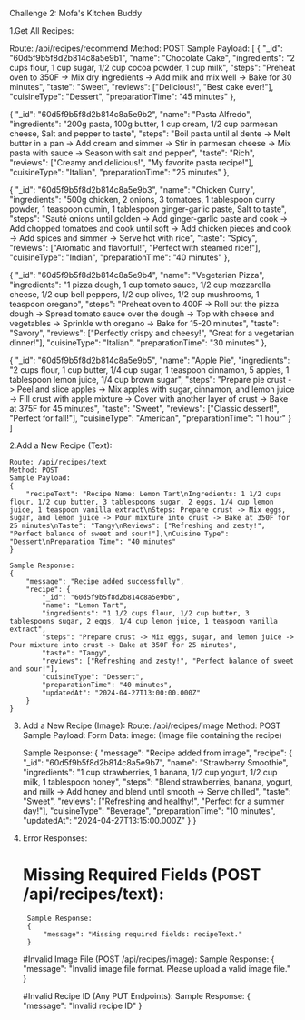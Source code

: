 Challenge 2: Mofa's Kitchen Buddy

1.Get All Recipes: 

Route: /api/recipes/recommend
Method: POST
Sample Payload:
[
  {
    "_id": "60d5f9b5f8d2b814c8a5e9b1",
    "name": "Chocolate Cake",
    "ingredients": "2 cups flour, 1 cup sugar, 1/2 cup cocoa powder, 1 cup milk",
    "steps": "Preheat oven to 350F -> Mix dry ingredients -> Add milk and mix well -> Bake for 30 minutes",
    "taste": "Sweet",
    "reviews": ["Delicious!", "Best cake ever!"],
    "cuisineType": "Dessert",
    "preparationTime": "45 minutes"
  },

  {
    "_id": "60d5f9b5f8d2b814c8a5e9b2",
    "name": "Pasta Alfredo",
    "ingredients": "200g pasta, 100g butter, 1 cup cream, 1/2 cup parmesan cheese, Salt and pepper to taste",
    "steps": "Boil pasta until al dente -> Melt butter in a pan -> Add cream and simmer -> Stir in parmesan cheese -> Mix pasta with sauce -> Season with salt and pepper",
    "taste": "Rich",
    "reviews": ["Creamy and delicious!", "My favorite pasta recipe!"],
    "cuisineType": "Italian",
    "preparationTime": "25 minutes"
  },

  {
    "_id": "60d5f9b5f8d2b814c8a5e9b3",
    "name": "Chicken Curry",
    "ingredients": "500g chicken, 2 onions, 3 tomatoes, 1 tablespoon curry powder, 1 teaspoon cumin, 1 tablespoon ginger-garlic paste, Salt to taste",
    "steps": "Sauté onions until golden -> Add ginger-garlic paste and cook -> Add chopped tomatoes and cook until soft -> Add chicken pieces and cook -> Add spices and simmer -> Serve hot with rice",
    "taste": "Spicy",
    "reviews": ["Aromatic and flavorful!", "Perfect with steamed rice!"],
    "cuisineType": "Indian",
    "preparationTime": "40 minutes"
  },

  {
    "_id": "60d5f9b5f8d2b814c8a5e9b4",
    "name": "Vegetarian Pizza",
    "ingredients": "1 pizza dough, 1 cup tomato sauce, 1/2 cup mozzarella cheese, 1/2 cup bell peppers, 1/2 cup olives, 1/2 cup mushrooms, 1 teaspoon oregano",
    "steps": "Preheat oven to 400F -> Roll out the pizza dough -> Spread tomato sauce over the dough -> Top with cheese and vegetables -> Sprinkle with oregano -> Bake for 15-20 minutes",
    "taste": "Savory",
    "reviews": ["Perfectly crispy and cheesy!", "Great for a vegetarian dinner!"],
    "cuisineType": "Italian",
    "preparationTime": "30 minutes"
  },

  {
    "_id": "60d5f9b5f8d2b814c8a5e9b5",
    "name": "Apple Pie",
    "ingredients": "2 cups flour, 1 cup butter, 1/4 cup sugar, 1 teaspoon cinnamon, 5 apples, 1 tablespoon lemon juice, 1/4 cup brown sugar",
    "steps": "Prepare pie crust -> Peel and slice apples -> Mix apples with sugar, cinnamon, and lemon juice -> Fill crust with apple mixture -> Cover with another layer of crust -> Bake at 375F for 45 minutes",
    "taste": "Sweet",
    "reviews": ["Classic dessert!", "Perfect for fall!"],
    "cuisineType": "American",
    "preparationTime": "1 hour"
  }
]

2.Add a New Recipe (Text):

    Route: /api/recipes/text
    Method: POST
    Sample Payload:
    {
        "recipeText": "Recipe Name: Lemon Tart\nIngredients: 1 1/2 cups flour, 1/2 cup butter, 3 tablespoons sugar, 2 eggs, 1/4 cup lemon juice, 1 teaspoon vanilla extract\nSteps: Prepare crust -> Mix eggs, sugar, and lemon juice -> Pour mixture into crust -> Bake at 350F for 25 minutes\nTaste": "Tangy\nReviews": ["Refreshing and zesty!", "Perfect balance of sweet and sour!"],\nCuisine Type": "Dessert\nPreparation Time": "40 minutes"
    }

    Sample Response:
    {
        "message": "Recipe added successfully",
        "recipe": {
            "_id": "60d5f9b5f8d2b814c8a5e9b6",
            "name": "Lemon Tart",
            "ingredients": "1 1/2 cups flour, 1/2 cup butter, 3 tablespoons sugar, 2 eggs, 1/4 cup lemon juice, 1 teaspoon vanilla extract",
            "steps": "Prepare crust -> Mix eggs, sugar, and lemon juice -> Pour mixture into crust -> Bake at 350F for 25 minutes",
            "taste": "Tangy",
            "reviews": ["Refreshing and zesty!", "Perfect balance of sweet and sour!"],
            "cuisineType": "Dessert",
            "preparationTime": "40 minutes",
            "updatedAt": "2024-04-27T13:00:00.000Z"
        }
    }


3. Add a New Recipe (Image):
    Route: /api/recipes/image
    Method: POST
    Sample Payload:
        Form Data:
            image: (Image file containing the recipe)

    Sample Response:
    {
        "message": "Recipe added from image",
        "recipe": {
            "_id": "60d5f9b5f8d2b814c8a5e9b7",
            "name": "Strawberry Smoothie",
            "ingredients": "1 cup strawberries, 1 banana, 1/2 cup yogurt, 1/2 cup milk, 1 tablespoon honey",
            "steps": "Blend strawberries, banana, yogurt, and milk -> Add honey and blend until smooth -> Serve chilled",
            "taste": "Sweet",
            "reviews": ["Refreshing and healthy!", "Perfect for a summer day!"],
            "cuisineType": "Beverage",
            "preparationTime": "10 minutes",
            "updatedAt": "2024-04-27T13:15:00.000Z"
        }
    }


4. Error Responses:
    # Missing Required Fields (POST /api/recipes/text):
        Sample Response:
        {
            "message": "Missing required fields: recipeText."
        }

    #Invalid Image File (POST /api/recipes/image):
        Sample Response:
        {
            "message": "Invalid image file format. Please upload a valid image file."
        }

    
   #Invalid Recipe ID (Any PUT Endpoints):
        Sample Response:
        {
             "message": "Invalid recipe ID"
        }

    
